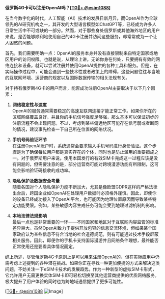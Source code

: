 **俄罗斯4G卡可以注册OpenAI吗？[[TG💪+ @esim1088](https://t.me/s/esim1088)]**

在当今数字化的时代，人工智能（AI）技术的发展日新月异，而OpenAI作为全球领先的AI研究机构之一，其开发的大型语言模型如ChatGPT等，已经成为许多人日常生活中不可或缺的一部分。然而，对于那些身处俄罗斯或其他海外地区的用户来说，是否能够顺利地使用自己的4G卡注册并访问这些服务，却常常成为一个让人困惑的问题。

首先，我们需要明确一点：OpenAI的服务本身并没有直接限制来自特定国家或地区用户的访问权限。也就是说，从理论上讲，无论你身在何处，只要拥有有效的网络连接和设备，就可以尝试注册并使用OpenAI提供的各种工具和服务。但是，在实际操作过程中，可能会遇到一些技术性或者政策上的障碍，这些问题往往与当地的互联网环境、运营商的规定以及国际数据传输的相关法规有关。

对于持有俄罗斯4G卡的用户而言，能否成功注册OpenAI主要取决于以下几个因素：

1. **网络稳定性与速度**  
   OpenAI的服务通常需要稳定的高速互联网连接才能正常工作。如果你所在的区域网络覆盖良好，并且你的手机信号强度足够强，那么基本可以保证初步的注册流程不会出现问题。不过，考虑到某些偏远地区可能存在信号弱或者断网的情况，建议事先检查一下自己所在位置的网络状况。

2. **手机号码验证环节**  
   在注册OpenAI账户时，系统通常会要求输入手机号码进行身份验证。这个步骤是为了确保每位用户都是真实存在的个体，同时也是防止滥用的重要措施之一。对于俄罗斯用户来说，使用本国发行的有效SIM卡完成这一过程应该是没有问题的，但需要注意的是，部分运营商可能对跨境漫游功能有所限制，这可能会影响验证码接收的成功率。

3. **隐私保护及数据安全考量**  
   随着各国对个人隐私保护力度不断加大，尤其是像欧盟GDPR这样的严格法律出台后，跨国企业如OpenAI在处理用户数据时必须格外谨慎。因此，即使你的设备已经成功接入了OpenAI平台，也可能因为地理位置原因而导致某些特定功能受限。例如，某些敏感内容生成任务可能会受到地理过滤机制的影响。

4. **本地法律法规影响**  
   最后一点也是非常重要的一环——不同国家和地区对于互联网内容监管的标准差异巨大。虽然OpenAI致力于提供开放包容的信息交流环境，但如果某个国家政府认为某些信息不符合当地的社会道德规范，则有可能通过技术手段屏蔽相关服务。因此，即便你的手机卡支持国际漫游并且网络条件理想，最终能否正常使用还是要看具体情况而定。

综上所述，尽管俄罗斯4G卡原则上是可以用来注册OpenAI的，但在实际应用中仍需考虑上述提到的各种潜在挑战。如果你正在寻找一种更加便捷的方式来解决这类问题，不妨关注一下eSIM卡技术的发展趋势。作为一种新型的虚拟SIM卡形式，它允许用户无需更换实体SIM卡即可轻松切换至其他运营商提供的优质网络服务，极大提升了用户体验的同时也为跨地域通信提供了更多可能性。

[[TG💪+ @esim1088](https://t.me/s/esim1088) ![Image](https://i.postimg.cc/4NQfJmqS/Snipaste-2025-05-13-00-14-12.png)]